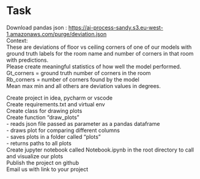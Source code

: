 # Task

Download pandas json : https://ai-process-sandy.s3.eu-west-1.amazonaws.com/purge/deviation.json     
Context:     
These are deviations of floor vs ceiling corners of one of our models with ground truth labels for the room name and number of corners in that room with predictions.     
Please create meaningful statistics of how well the model performed.     
Gt_corners = ground truth number of corners in the room    
Rb_corners = number of corners found by the model    
Mean max min and all others are deviation values in degrees.    


Create project in idea, pycharm or vscode    
Create requirements.txt and virtual env     
Create class for drawing plots    
Create function “draw_plots”    
    - reads json file passed as parameter as a pandas dataframe    
    - draws plot for comparing different columns    
    - saves plots in a folder called “plots”    
    - returns paths to all plots    
Create jupyter notebook called Notebook.ipynb in the root directory to call and visualize our plots    
Publish the project on github    
Email us with link to your project  
